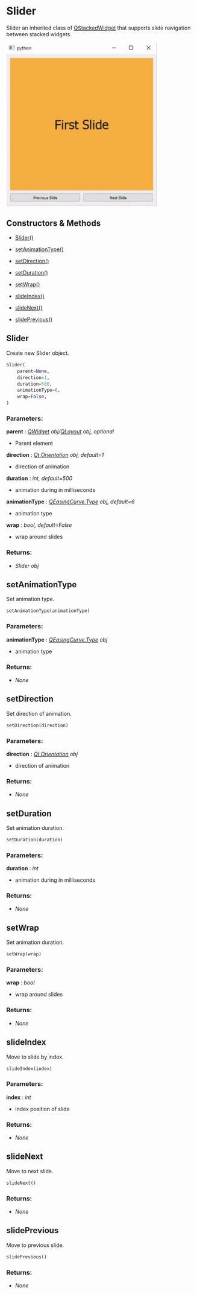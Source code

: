 # Slider

Slider an inherited class of [QStackedWidget](https://doc.qt.io/archives/qtforpython-5.12/PySide2/QtWidgets/QStackedWidget.html) that supports slide navigation between stacked widgets.

<img alt="Slider Example" src="../img/SliderExample.gif" width="400"/>

## Constructors & Methods

- [Slider()](#slider-1)

- [setAnimationType()](#setanimationtype)

- [setDirection()](#setdirection)

- [setDuration()](#setduration)

- [setWrap()](#setwrap)

- [slideIndex()](#slideindex)

- [slideNext()](#slidenext)

- [slidePrevious()](#slideprevious)



## Slider

Create new Slider object.

```python
Slider(
    parent=None,
    direction=1,
    duration=500,
    animationType=6,
    wrap=False,
)
```

### Parameters:

**parent** : *[QWidget](https://doc.qt.io/qtforpython-5/PySide2/QtWidgets/QWidget.html) obj/[QLayout](https://doc.qt.io/qtforpython-5/PySide2/QtWidgets/QLayout.html) obj, optional*
- Parent element

**direction** : *[Qt.Orientation](https://doc.qt.io/qtforpython/PySide6/QtCore/Qt.html#PySide6.QtCore.PySide6.QtCore.Qt.Orientation) obj, default=1*
- direction of animation

**duration** : *int, default=500*
- animation during in milliseconds

**animationType** : *[QEasingCurve.Type](https://doc.qt.io/qtforpython/PySide6/QtCore/QEasingCurve.html#PySide6.QtCore.PySide6.QtCore.QEasingCurve.Type) obj, default=6*
- animation type

**wrap** : *bool, default=False*
- wrap around slides

### Returns:
- *Slider obj*

## setAnimationType

Set animation type.

```python
setAnimationType(animationType)
```

### Parameters:

**animationType** : *[QEasingCurve.Type](https://doc.qt.io/qtforpython/PySide6/QtCore/QEasingCurve.html#PySide6.QtCore.PySide6.QtCore.QEasingCurve.Type) obj*
- animation type

### Returns:
- *None*

## setDirection

Set direction of animation.

```python
setDirection(direction)
```

### Parameters:

**direction** : *[Qt.Orientation](https://doc.qt.io/qtforpython/PySide6/QtCore/Qt.html#PySide6.QtCore.PySide6.QtCore.Qt.Orientation) obj*
- direction of animation

### Returns:
- *None*

## setDuration

Set animation duration.

```python
setDuration(duration)
```

### Parameters:

**duration** : *int*
- animation during in milliseconds

### Returns:
- *None*

## setWrap

Set animation duration.

```python
setWrap(wrap)
```

### Parameters:

**wrap** : *bool*
- wrap around slides

### Returns:
- *None*

## slideIndex

Move to slide by index.

```python
slideIndex(index)
```

### Parameters:

**index** : *int*
- index position of slide

### Returns:
- *None*

## slideNext

Move to next slide.

```python
slideNext()
```

### Returns:
- *None*

## slidePrevious

Move to previous slide.

```python
slidePrevious()
```

### Returns:
- *None*

